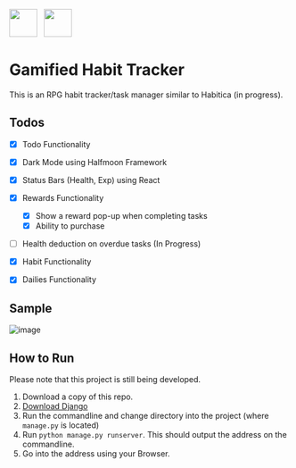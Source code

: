 ---
---
<img src="https://static.djangoproject.com/img/logos/django-logo-negative.svg" height="50px">&nbsp;&nbsp; <img src="https://www.seekpng.com/png/detail/80-803597_io-is-compatible-with-all-javascript-frameworks-and.png" height="50px">

# Gamified Habit Tracker
This is an RPG habit tracker/task manager similar to Habitica (in progress). 

## Todos
- [x] Todo Functionality
- [x] Dark Mode using Halfmoon Framework
- [x] Status Bars (Health, Exp) using React
- [x] Rewards Functionality
  - [x] Show a reward pop-up when completing tasks
  - [x] Ability to purchase
- [ ] Health deduction on overdue tasks (In Progress)
- [x] Habit Functionality
- [x] Dailies Functionality


## Sample
![image](https://user-images.githubusercontent.com/76241888/131854859-1493f046-279a-44f9-afd3-e8e0c1f3a327.png)


## How to Run
Please note that this project is still being developed.
1. Download a copy of this repo.
2. [Download Django](https://www.djangoproject.com/download/)
3. Run the commandline and change directory into the project (where `manage.py` is located)
4. Run `python manage.py runserver`. This should output the address on the commandline.
5. Go into the address using your Browser.

